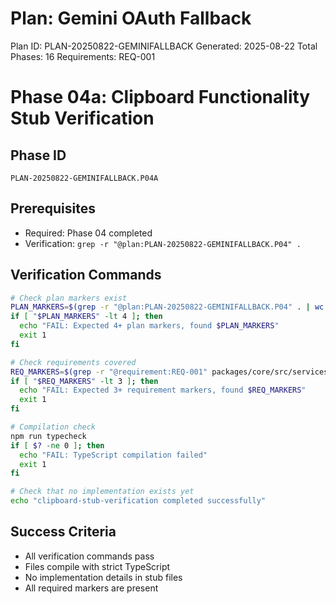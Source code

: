 # Plan: Gemini OAuth Fallback

Plan ID: PLAN-20250822-GEMINIFALLBACK
Generated: 2025-08-22
Total Phases: 16
Requirements: REQ-001

# Phase 04a: Clipboard Functionality Stub Verification

## Phase ID

`PLAN-20250822-GEMINIFALLBACK.P04A`

## Prerequisites

- Required: Phase 04 completed
- Verification: `grep -r "@plan:PLAN-20250822-GEMINIFALLBACK.P04" .`

## Verification Commands

```bash
# Check plan markers exist
PLAN_MARKERS=$(grep -r "@plan:PLAN-20250822-GEMINIFALLBACK.P04" . | wc -l)
if [ "$PLAN_MARKERS" -lt 4 ]; then
  echo "FAIL: Expected 4+ plan markers, found $PLAN_MARKERS"
  exit 1
fi

# Check requirements covered
REQ_MARKERS=$(grep -r "@requirement:REQ-001" packages/core/src/services/ClipboardService* | wc -l)
if [ "$REQ_MARKERS" -lt 3 ]; then
  echo "FAIL: Expected 3+ requirement markers, found $REQ_MARKERS"
  exit 1
fi

# Compilation check
npm run typecheck
if [ $? -ne 0 ]; then
  echo "FAIL: TypeScript compilation failed"
  exit 1
fi

# Check that no implementation exists yet
echo "clipboard-stub-verification completed successfully"
```

## Success Criteria

- All verification commands pass
- Files compile with strict TypeScript
- No implementation details in stub files
- All required markers are present